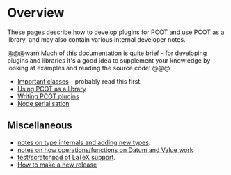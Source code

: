 # Overview

These pages describe how to develop plugins for PCOT and use PCOT as a
library, and may also contain various internal developer notes.

@@@warn
Much of this documentation is quite brief - for developing plugins and
libraries it's a good idea to supplement your knowledge by looking at
examples and reading the source code!
@@@

* [Important classes](classes.md) - probably read this first.
* [Using PCOT as a library](library.md)
* [Writing PCOT plugins](plugins.md)
* [Node serialisation](nodeser.md)


## Miscellaneous


* [notes on type internals and adding new types](types.md).
* [notes on how operations/functions on Datum and Value work](values.md)
* [test/scratchpad of LaTeX support](latex.md).
* [How to make a new release](release_procedure.md)
